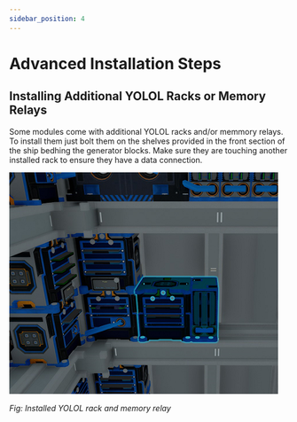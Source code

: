 ```yaml
---
sidebar_position: 4
---
```


# Advanced Installation Steps

## Installing Additional YOLOL Racks or Memory Relays

Some modules come with additional YOLOL racks and/or memmory relays.
To install them just bolt them on the shelves provided in the front section of the ship bedhing the generator blocks.
Make sure they are touching another installed rack to ensure they have a data connection.

![Installed YOLOL Rack and Memory Relay](./img/installed_yolol_rack.png)

_Fig: Installed YOLOL rack and memory relay_
